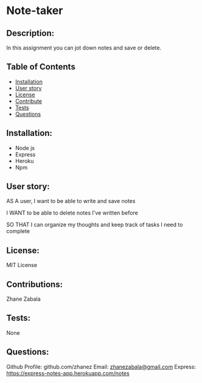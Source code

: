 # Note-taker

## Description:
In this assignment you can jot down notes and save or delete. 

## Table of Contents 
   
* [Installation](#installation)
* [User story](#userstory)
* [License](#license)
* [Contribute](#contribute)
* [Tests](#tests)
* [Questions](#questions)


## Installation:

* Node js
* Express
* Heroku
* Npm

## User story: 
AS A user, I want to be able to write and save notes

I WANT to be able to delete notes I've written before

SO THAT I can organize my thoughts and keep track of tasks I need to complete


## License:

MIT License


## Contributions:
Zhane Zabala

## Tests:
None

## Questions:
   Github Profile: github.com/zhanez
   Email: zhanezabala@gmail.com
   Express: https://express-notes-app.herokuapp.com/notes
   
  
